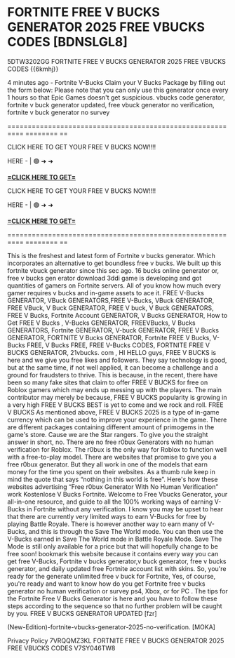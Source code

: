# FORTNITE FREE V BUCKS GENERATOR 2025 FREE VBUCKS CODES [BDNSLGL8]

5DTW3202GG FORTNITE FREE V BUCKS GENERATOR 2025 FREE VBUCKS CODES {{6kmhj}}

4 minutes ago - Fortnite V-Bucks Claim your V Bucks Package by filling out the form below: Please note that you can only use this generator once every 1 hours so that Epic Games doesn't get suspicious. vbucks code generator, fortnite v buck generator updated, free vbuck generator no verification, fortnite v buck generator no survey

 ========================================================== ======== ==

CLICK HERE TO GET YOUR FREE V BUCKS NOW!!!!

HERE - | 🟢 ➜ ➜ 

**[=CLICK HERE TO GET=](https://www.google.com/url?q=https%3A%2F%2Fappbitly.com%2FjHeMV)**

CLICK HERE TO GET YOUR FREE V BUCKS NOW!!!!

HERE - | 🟢 ➜ ➜ 

**[=CLICK HERE TO GET=](https://www.google.com/url?q=https%3A%2F%2Fappbitly.com%2FjHeMV)**

========================================================== ======== == 

This is the freshest and latest form of Fortnite v bucks generator. Which incorporates an alternative to get boundless free v bucks. We built up this fortnite vbuck generator since this sec ago. 16 bucks online generator or, free v bucks gen erator download 3ddi game is developing and got quantities of gamers on Fortnite servers. All of you know how much every gamer requires v bucks and in-game assets to ace it. FREE V-Bucks GENERATOR, VBuck GENERATORS,FREE V-Bucks, VBuck GENERATOR, FREE VBuck, V Buck GENERATOR, FREE V buck, V Buck GENERATORS, FREE V Bucks, Fortnite Account GENERATOR, V Bucks GENERATOR, How to Get FREE V Bucks , V-Bucks GENERATOR, FREEVBucks, V Bucks GENERATORS, Fortnite GENERATOR, V-buck GENERATOR, FREE V Bucks GENERATOR, FORTNITE V Bucks GENERATOR, Fortnite FREE V Bucks, V-Bucks FREE, V Bucks FREE, FREE V-Bucks CODES, FORTNITE FREE V BUCKS GENERATOR, 21vbucks. com , HI HELLO guys, FREE V BUCKS is here and we give you free likes and followers. They say technology is good, but at the same time, if not well applied, it can become a challenge and a ground for fraudsters to thrive. This is because, in the recent, there have been so many fake sites that claim to offer FREE V BUCKS for free on Roblox gamers which may ends up messing up with the players. The main contributor may merely be because, FREE V BUCKS popularity is growing in a very high FREE V BUCKS BEST is yet to come and we rock and roll. FREE V BUCKS As mentioned above, FREE V BUCKS 2025 is a type of in-game currency which can be used to improve your experience in the game. There are different packages containing different amount of primogems in the game's store. Cause we are the Star rangers. To give you the straight answer in short, no. There are no free r0bux Generators with no human verification for Roblox. The r0bux is the only way for Roblox to function well with a free-to-play model. There are websites that promise to give you a free r0bux generator. But they all work in one of the models that earn money for the time you spent on their websites. As a thumb rule keep in mind the quote that says “nothing in this world is free”. Here's how these websites advertising “Free r0bux Generator With No Human Verification” work Kostenlose V Bucks Fortnite. Welcome to Free Vbucks Generator, your all-in-one resource, and guide to all the 100% working ways of earning V-Bucks in Fortnite without any verification. I know you may be upset to hear that there are currently very limited ways to earn V-Bucks for free by playing Battle Royale. There is however another way to earn many of V-Bucks, and this is through the Save The World mode. You can then use the V-Bucks earned in Save The World mode in Battle Royale Mode. Save The Mode is still only available for a price but that will hopefully change to be free soon! bookmark this website because it contains every way you can get free V-Bucks, Fortnite v bucks generator,v buck generator, free v bucks generator, and daily updated free Fortnite account list with skins. So, you're ready for the generate unlimited free v buck for Fortnite, Yes, of course, you're ready and want to know how do you get Fortnite free v bucks generator no human verification or survey ps4, Xbox, or for PC . The tips for the Fortnite Free V Bucks Generator is here and you have to follow these steps according to the sequence so that no further problem will be caught by you. FREE V BUCKS GENERATOR UPDATED [fzr]

(New-Edition)-fortnite-vbucks-generator-2025-no-verification. [MOKA]

Privacy Policy 7VRQQMZ3KL FORTNITE FREE V BUCKS GENERATOR 2025 FREE VBUCKS CODES V7SY046TW8

